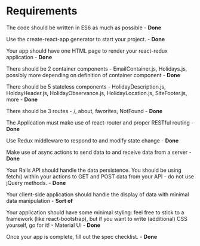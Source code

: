 # Requirements

The code should be written in ES6 as much as possible - **Done**

Use the create-react-app generator to start your project. - **Done**

Your app should have one HTML page to render your react-redux application - **Done**

There should be 2 container components - EmailContainer.js, Holidays.js, possibly more depending on definition of container component - **Done**

There should be 5 stateless components - HolidayDescription.js, HoldayHeader.js, HolidayObservance.js, HolidayLocation.js, SiteFooter.js, more - **Done**

There should be 3 routes - /, about, favorites, NotFound - **Done**

The Application must make use of react-router and proper RESTful routing - **Done**

Use Redux middleware to respond to and modify state change - **Done**

Make use of async actions to send data to and receive data from a server - **Done**

Your Rails API should handle the data persistence. You should be using fetch() within your actions to GET and POST data from your API - do not use jQuery methods. - **Done**

Your client-side application should handle the display of data with minimal data manipulation - **Sort of**

Your application should have some minimal styling: feel free to stick to a framework (like react-bootstrap), but if you want to write (additional) CSS yourself, go for it! - Material UI - **Done**

Once your app is complete, fill out the spec checklist. - **Done**
